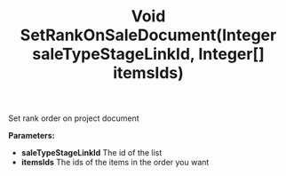 ﻿---
uid: crmscript_ref_NSListAgent_SetRankOnSaleDocument
title: Void SetRankOnSaleDocument(Integer saleTypeStageLinkId, Integer[] itemsIds)
intellisense: NSListAgent.SetRankOnSaleDocument
keywords: NSListAgent, SetRankOnSaleDocument
so.topic: reference
---

Set rank order on project document

**Parameters:**
 - **saleTypeStageLinkId** The id of the list
 - **itemsIds** The ids of the items in the order you want
